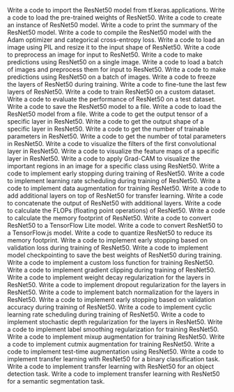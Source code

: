 Write a code to import the ResNet50 model from tf.keras.applications.
Write a code to load the pre-trained weights of ResNet50.
Write a code to create an instance of ResNet50 model.
Write a code to print the summary of the ResNet50 model.
Write a code to compile the ResNet50 model with the Adam optimizer and categorical cross-entropy loss.
Write a code to load an image using PIL and resize it to the input shape of ResNet50.
Write a code to preprocess an image for input to ResNet50.
Write a code to make predictions using ResNet50 on a single image.
Write a code to load a batch of images and preprocess them for input to ResNet50.
Write a code to make predictions using ResNet50 on a batch of images.
Write a code to freeze the layers of ResNet50 during training.
Write a code to fine-tune the last few layers of ResNet50.
Write a code to train ResNet50 on a custom dataset.
Write a code to evaluate the performance of ResNet50 on a test dataset.
Write a code to save the ResNet50 model to a file.
Write a code to load the ResNet50 model from a file.
Write a code to get the output tensor of a specific layer in ResNet50.
Write a code to get the output shape of a specific layer in ResNet50.
Write a code to get the number of trainable parameters in ResNet50.
Write a code to get the number of total parameters in ResNet50.
Write a code to visualize the filters of the first convolutional layer in ResNet50.
Write a code to visualize the feature maps of a specific layer in ResNet50.
Write a code to apply Grad-CAM to visualize the important regions in an image for a specific class using ResNet50.
Write a code to implement early stopping during training of ResNet50.
Write a code to implement learning rate scheduling during training of ResNet50.
Write a code to implement data augmentation for training ResNet50.
Write a code to add additional layers on top of ResNet50 for transfer learning.
Write a code to concatenate the output of ResNet50 with additional layers.
Write a code to calculate the FLOPs (floating point operations) of ResNet50.
Write a code to calculate the memory footprint of ResNet50.
Write a code to convert ResNet50 to a TensorFlow Lite model.
Write a code to convert ResNet50 to a TensorFlow.js model.
Write a code to quantize ResNet50 to reduce its memory footprint.
Write a code to implement early stopping based on validation loss during training of ResNet50.
Write a code to implement model checkpointing to save the best weights of ResNet50 during training.
Write a code to implement a custom loss function for training ResNet50.
Write a code to implement gradient clipping during training of ResNet50.
Write a code to implement weight decay regularization for the layers in ResNet50.
Write a code to implement dropout regularization for the layers in ResNet50.
Write a code to implement batch normalization for the layers in ResNet50.
Write a code to implement early stopping based on validation accuracy during training of ResNet50.
Write a code to implement cyclic learning rate scheduling during training of ResNet50.
Write a code to implement stochastic depth regularization for the layers in ResNet50.
Write a code to implement label smoothing regularization for training ResNet50.
Write a code to implement mixup augmentation for training ResNet50.
Write a code to implement cutmix augmentation for training ResNet50.
Write a code to implement test-time augmentation using ResNet50.
Write a code to implement transfer learning with ResNet50 for a binary classification task.
Write a code to implement transfer learning with ResNet50 for an object detection task.
Write a code to implement transfer learning with ResNet50 for a semantic segmentation task.